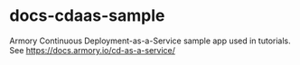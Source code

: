 # docs-cdaas-sample
Armory Continuous Deployment-as-a-Service sample app used in tutorials.
See  https://docs.armory.io/cd-as-a-service/
